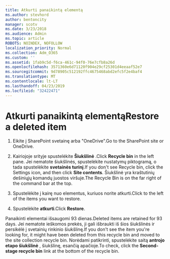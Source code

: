 ```yaml
---
title: Atkurti panaikintą elementą
ms.author: stevhord
author: bentoncity
manager: scotv
ms.date: 3/23/2018
ms.audience: Admin
ms.topic: article
ROBOTS: NOINDEX, NOFOLLOW
localization_priority: Normal
ms.collection: Adm_O365
ms.custom: ''
ms.assetid: 1fab9c5d-f6ca-461c-94f0-76e7cfb8a26d
ms.openlocfilehash: 3571360e6d71120f904e29cf25301d4eeaaf52e7
ms.sourcegitcommit: 9d78905c512192ffc4675468abd2efc5f2e4baf4
ms.translationtype: MT
ms.contentlocale: lt-LT
ms.lasthandoff: 04/23/2019
ms.locfileid: "32422471"
---
```

# <a name="restore-a-deleted-item"></a><span data-ttu-id="49ba4-102">Atkurti panaikintą elementą</span><span class="sxs-lookup"><span data-stu-id="49ba4-102">Restore a deleted item</span></span>

1. <span data-ttu-id="49ba4-103">Eikite į SharePoint svetainę arba "OneDrive".</span><span class="sxs-lookup"><span data-stu-id="49ba4-103">Go to the SharePoint site or OneDrive.</span></span>
    
2. <span data-ttu-id="49ba4-104">Kairiojoje srityje spustelėkite **Šiukšlinė** .</span><span class="sxs-lookup"><span data-stu-id="49ba4-104">Click **Recycle bin** in the left pane.</span></span> <span data-ttu-id="49ba4-105">Jei nematote šiukšlinės, spustelėkite nustatymų piktogramą, o tada spustelėkite **svetainės turinį**.</span><span class="sxs-lookup"><span data-stu-id="49ba4-105">If you don't see Recycle bin, click the Settings icon, and then click **Site contents**.</span></span> <span data-ttu-id="49ba4-106">Šiukšlinė yra kraštutinių dešiniųjų komandų juostos viršuje.</span><span class="sxs-lookup"><span data-stu-id="49ba4-106">The Recycle Bin is on the far right of the command bar at the top.</span></span>
    
3. <span data-ttu-id="49ba4-107">Spustelėkite į kairę nuo elementus, kuriuos norite atkurti.</span><span class="sxs-lookup"><span data-stu-id="49ba4-107">Click to the left of the items you want to restore.</span></span>
    
4. <span data-ttu-id="49ba4-108">Spustelėkite **atkurti**.</span><span class="sxs-lookup"><span data-stu-id="49ba4-108">Click **Restore**.</span></span>
    
<span data-ttu-id="49ba4-109">Panaikinti elementai išsaugomi 93 dienas.</span><span class="sxs-lookup"><span data-stu-id="49ba4-109">Deleted items are retained for 93 days.</span></span> <span data-ttu-id="49ba4-110">Jei nematote ieškomos prekės, ji gali išbraukti iš šios šiukšlinės ir persikėlė į svetainių rinkinio šiukšlinę.</span><span class="sxs-lookup"><span data-stu-id="49ba4-110">If you don't see the item you're looking for, it might have been deleted from this recycle bin and moved to the site collection recycle bin.</span></span> <span data-ttu-id="49ba4-111">Norėdami patikrinti, spustelėkite saitą **antrojo etapo šiukšlinė** , šiukšlinę, esančią apačioje.</span><span class="sxs-lookup"><span data-stu-id="49ba4-111">To check, click the **Second-stage recycle bin** link at the bottom of the recycle bin.</span></span> 
  

